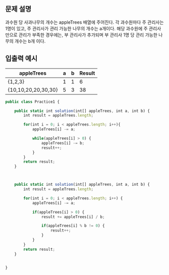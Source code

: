 ## 문제 설명

과수원 당 사과나무의 개수는 appleTrees 배열에 주어진다.
각 과수원마다 주 관리사는 1명이 있고, 주 관리사가 관리 가능한 나무의 개수는 a개이다.
해당 과수원에 주 관리사 만으로 관리가 부족한 경우에는,
부 관리사가 추가되며 부 관리사 1명 당 관리 가능한 나무의 개수는 b개 이다.

## 입출력 예시

| appleTrees          | a   | b   | Result |
| ------------------- | --- | --- | ------ |
| {1,2,3}             | 1   | 1   | 6      |
| {10,10,20,20,30,30} | 5   | 3   | 38     |

```jsx
public class Practice1 {

    public static int solution(int[] appleTrees, int a, int b) {
        int result = appleTrees.length;

        for(int i = 0; i < appleTrees.length; i++){
            appleTrees[i] -= a;

            while(appleTrees[i] > 0) {
                appleTrees[i] -= b;
                result++;
            }
        }
        return result;
    }



    public static int solution(int[] appleTrees, int a, int b) {
        int result = appleTrees.length;

        for(int i = 0; i < appleTrees.length; i++) {
            appleTrees[i] -= a;

            if(appleTrees[i] > 0) {
                result += appleTrees[i] / b;

                if(appleTrees[i] % b != 0) {
                    result++;
                }
            }
        }
        return result;
    }


}
```
